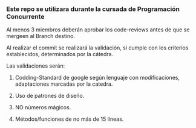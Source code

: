 ### Este repo se utilizara durante la cursada de Programación Concurrente

Al menos 3 miembros deberán aprobar los code-reviews antes de que se mergeen al Branch destino.

Al realizar el commit se realizará la validación, si cumple con los criterios establecidos, determinados por la cátedra.

Las validaciones serán:

1. Codding-Standard de google según lenguaje con modificaciones, adaptaciones marcadas por la catedra.

2. Uso de patrones de diseño.

3. NO números mágicos.

4. Métodos/funciones de no más de 15 líneas.



